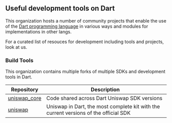 ## Useful development tools on Dart

This organization hosts a number of community projects that enable the use of the [Dart programming language] in various ways and modules for implementations in other langs.

For a curated list of resouces for development including tools and projects, look at us.

[dart programming language]: https://www.dart.dev/

### Build Tools

This organization contains multiple forks of multiple SDKs and development tools in Dart.

| Repository          | Description                                                                          |
| ------------------- | ------------------------------------------------------------------------------------ |
| [uniswap_core]      | Code shared across Dart Uniswap SDK versions                                         |
| [uniswap]           | Uniswap in Dart, the most complete kit with the current versions of the official SDK |

[uniswap_core]: https://github.com/zagmi/uniswap_core
[uniswap]: https://github.com/zagmi/uniswap

